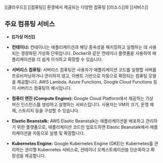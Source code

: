 [[클라우드]] [[컴퓨팅]] 환경에서 제공되는 다양한 컴퓨팅 [[리소스]]와 [[서비스]]

## 주요 컴퓨팅 서비스

- **[[가상 머신]]** 
    
- **컨테이너:** 컨테이너는 애플리케이션과 해당 종속성을 패키징하고 실행하는 데 사용되는 경량화된 가상화 단위입니다. Docker와 같은 컨테이너 플랫폼을 사용하여 애플리케이션을 더 쉽게 이식하고 확장할 수 있습니다.
    
- **서버리스 컴퓨팅:** 서버리스 컴퓨팅은 사용자가 애플리케이션 코드를 실행할 서버를 프로비저닝하거나 관리하지 않고, 이벤트 기반으로 자동으로 확장되는 컴퓨팅 모델을 제공합니다. AWS Lambda, Azure Functions, Google Cloud Functions 등이 서버리스 컴퓨팅의 예시입니다.
    
- **컴퓨터 엔진 (Compute Engine):** Google Cloud Platform에서 제공하는 가상 머신 인스턴스를 생성하고 실행하는 서비스입니다. 사용자는 VM의 크기, 운영 체제, 스토리지 등을 구성할 수 있습니다.
    
- **Elastic Beanstalk:** AWS Elastic Beanstalk는 애플리케이션을 배포하고 관리하기 위한 플랫폼으로, 애플리케이션 코드만 업로드하면 Elastic Beanstalk에서 애플리케이션을 자동으로 실행 및 확장합니다.

- **Kubernetes Engine:** Google Kubernetes Engine (GKE)는 Kubernetes를 관리하는 관리형 Kubernetes 서비스로, 컨테이너 오케스트레이션을 단순화하고 확장성을 제공합니다.

